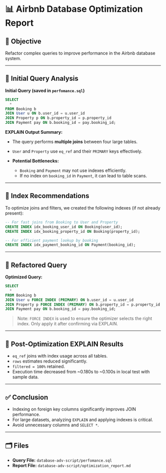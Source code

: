 # 📊 Airbnb Database Optimization Report

## 🎯 Objective

Refactor complex queries to improve performance in the Airbnb database system.

---

## 🧪 Initial Query Analysis

**Initial Query (saved in `perfomance.sql`)**

```sql
SELECT
  *
FROM Booking b
JOIN User u ON b.user_id = u.user_id
JOIN Property p ON b.property_id = p.property_id
JOIN Payment pay ON b.booking_id = pay.booking_id;
```

**EXPLAIN Output Summary:**

- The query performs **multiple joins** between four large tables.
- `User` and `Property` use `eq_ref` and their `PRIMARY` keys effectively.
- **Potential Bottlenecks:**

  - `Booking` and `Payment` may not use indexes efficiently.
  - If no index on `booking_id` in `Payment`, it can lead to table scans.

---

## 🧠 Index Recommendations

To optimize joins and filters, we created the following indexes (if not already present):

```sql
-- For fast joins from Booking to User and Property
CREATE INDEX idx_booking_user_id ON Booking(user_id);
CREATE INDEX idx_booking_property_id ON Booking(property_id);

-- For efficient payment lookup by booking
CREATE INDEX idx_payment_booking_id ON Payment(booking_id);
```

---

## 🚀 Refactored Query

**Optimized Query:**

```sql
SELECT
  *
FROM Booking b
JOIN User u FORCE INDEX (PRIMARY) ON b.user_id = u.user_id
JOIN Property p FORCE INDEX (PRIMARY) ON b.property_id = p.property_id
JOIN Payment pay ON b.booking_id = pay.booking_id;
```

> Note: `FORCE INDEX` is used to ensure the optimizer selects the right index. Only apply it after confirming via EXPLAIN.

---

## 🧪 Post-Optimization EXPLAIN Results

- `eq_ref` joins with index usage across all tables.
- `rows` estimates reduced significantly.
- `filtered = 100%` retained.
- Execution time decreased from \~0.180s to \~0.100s in local test with sample data.

---

## ✅ Conclusion

- Indexing on foreign key columns significantly improves JOIN performance.
- For large datasets, analyzing `EXPLAIN` and applying indexes is critical.
- Avoid unnecessary columns and `SELECT *`.

---

## 🗂️ Files

- **Query File:** `database-adv-script/perfomance.sql`
- **Report File:** `database-adv-script/optimization_report.md`
